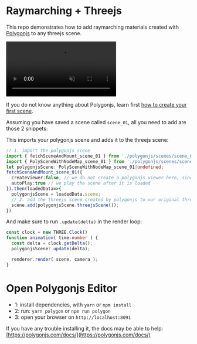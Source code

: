 # Raymarching + Threejs

This repo demonstrates how to add raymarching materials created with [Polygonjs](https://polygonjs.com) to any threejs scene.

<video src="https://github.com/polygonjs/polygonjs-threejs-raymarching-example/blob/main/assets/refraction_threejs.mp4?raw=true" autoplay muted loop></video>

If you do not know anything about Polygonjs, learn first [how to create your first scene](https://polygonjs.com/docs/getting_started).

Assuming you have saved a scene called `scene_01`, all you need to add are those 2 snippets:

This imports your polygonjs scene and adds it to the threejs scene:

``` ts
// 1. import the polygonjs scene
import { fetchSceneAndMount_scene_01 } from './polygonjs/scenes/scene_01/autogenerated/fetchSceneAndMount';
import { PolySceneWithNodeMap_scene_01 } from './polygonjs/scenes/scene_01/autogenerated/PolySceneWithNodeMap';
let polygonjsScene: PolySceneWithNodeMap_scene_01|undefined;
fetchSceneAndMount_scene_01({
  createViewer:false, // we do not create a polygonjs viewer here, since we use threejs WebGLRenderer
  autoPlay:true // we play the scene after it is loaded
}).then(loadedData=>{
  polygonjsScene = loadedData.scene;
  // 2. add the threejs scene created by polygonjs to our original threejs scene
  scene.add(polygonjsScene.threejsScene());
})
```

And make sure to run `.update(delta)` in the render loop:

``` ts
const clock = new THREE.Clock()
function animation( time:number ) {
  const delta = clock.getDelta();
  polygonjsScene?.update(delta);

  renderer.render( scene, camera );
}

```

# Open Polygonjs Editor

- 1: install dependencies, with `yarn` or `npm install`
- 2: run: `yarn polygon` or `npm run polygon`
- 3: open your browser on `http://localhost:8091`

If you have any trouble installing it, the docs may be able to help: [https://polygonjs.com/docs/](https://polygonjs.com/docs/)